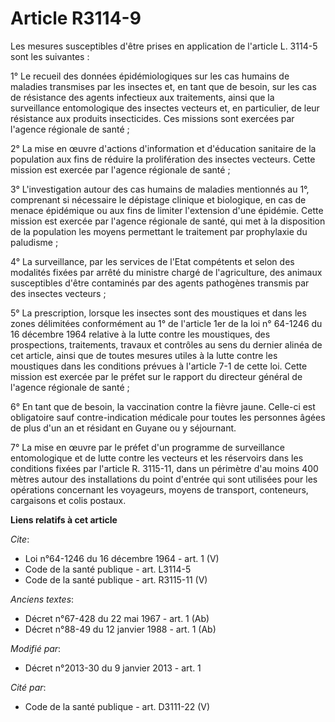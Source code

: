 # Article R3114-9

Les mesures susceptibles d'être prises en application de l'article L. 3114-5 sont les suivantes : 

1° Le recueil des données épidémiologiques sur les cas humains de maladies transmises par les insectes et, en tant que de
besoin, sur les cas de résistance des agents infectieux aux traitements, ainsi que la surveillance entomologique des insectes
vecteurs et, en particulier, de leur résistance aux produits insecticides. Ces missions sont exercées par l'agence régionale
de santé ; 

2° La mise en œuvre d'actions d'information et d'éducation sanitaire de la population aux fins de réduire la prolifération
des insectes vecteurs. Cette mission est exercée par l'agence régionale de santé ; 

3° L'investigation autour des cas humains de maladies mentionnés au 1°, comprenant si nécessaire le dépistage clinique et
biologique, en cas de menace épidémique ou aux fins de limiter l'extension d'une épidémie. Cette mission est exercée par
l'agence régionale de santé, qui met à la disposition de la population les moyens permettant le traitement par prophylaxie du
paludisme ; 

4° La surveillance, par les services de l'Etat compétents et selon des modalités fixées par arrêté du ministre chargé de
l'agriculture, des animaux susceptibles d'être contaminés par des agents pathogènes transmis par des insectes vecteurs ; 

5° La prescription, lorsque les insectes sont des moustiques et dans les zones délimitées conformément au 1° de l'article 1er
de la loi n° 64-1246 du 16 décembre 1964 relative à la lutte contre les moustiques, des prospections, traitements, travaux et
contrôles au sens du dernier alinéa de cet article, ainsi que de toutes mesures utiles à la lutte contre les moustiques dans
les conditions prévues à l'article 7-1 de cette loi. Cette mission est exercée par le préfet sur le rapport du directeur
général de l'agence régionale de santé ; 

6° En tant que de besoin, la vaccination contre la fièvre jaune. Celle-ci est obligatoire sauf contre-indication médicale
pour toutes les personnes âgées de plus d'un an et résidant en Guyane ou y séjournant. 

7° La mise en œuvre par le préfet d'un programme de surveillance entomologique et de lutte contre les vecteurs et les
réservoirs dans les conditions fixées par l'article R. 3115-11, dans un périmètre d'au moins 400 mètres autour des
installations du point d'entrée qui sont utilisées pour les opérations concernant les voyageurs, moyens de transport,
conteneurs, cargaisons et colis postaux.

**Liens relatifs à cet article**

_Cite_:

  - Loi n°64-1246 du 16 décembre 1964 - art. 1 (V)
  - Code de la santé publique - art. L3114-5
  - Code de la santé publique - art. R3115-11 (V)

_Anciens textes_:

  - Décret n°67-428 du 22 mai 1967 - art. 1 (Ab)
  - Décret n°88-49 du 12 janvier 1988 - art. 1 (Ab)

_Modifié par_:

  - Décret n°2013-30 du 9 janvier 2013 - art. 1

_Cité par_:

  - Code de la santé publique - art. D3111-22 (V)
